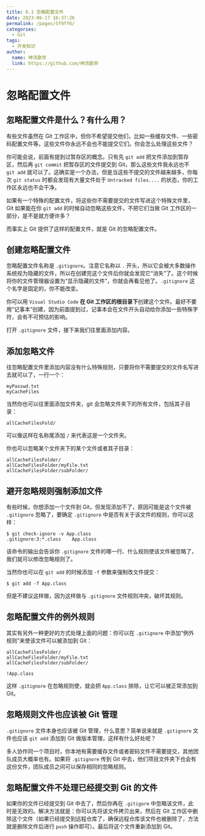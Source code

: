 ```yaml
---
title: 6.1 忽略配置文件
date: 2023-06-17 16:37:26
permalink: /pages/5f9ff6/
categories:
  - Git
tags:
  - 开发知识
author: 
  name: 神流歌奈
  link: https://github.com/神流歌奈
---
```

# 忽略配置文件

## 忽略配置文件是什么？有什么用？

有些文件虽然在 Git 工作区中，但你不希望提交他们，比如一些缓存文件、一些密码配置文件等。这些文件你永远不会也不能提交它们。你会怎么处理这些文件？

你可能会说，前面有提到过暂存区的概念。只有先 `git add` 把文件添加到暂存区，然后再 `git commit` 把暂存区的文件提交到 Git，那么这些文件我永远也不 `git add` 就可以了。这确实是一个办法，但是当这些不提交的文件越来越多，你每次 `git status` 时都会发现有大量文件处于 `Untracked files....` 的状态，你的工作区永远也不会干净。

如果有一个特殊的配置文件，将这些你不需要提交的文件写进这个特殊文件里，Git 如果能在你 `git add` 的时候自动忽略这些文件，不把它们当做 Git 工作区的一部分，是不是就方便许多？

而事实上 Git 提供了这样的配置文件，就是 Git 的忽略配置文件。

## 创建忽略配置文件

忽略配置文件名称是 `.gitignore`。注意它名称以 `.` 开头，所以它会被大多数操作系统视为隐藏的文件，所以在创建完这个文件后你就会发现它“消失”了。这个时候将你的文件管理器设置为“显示隐藏的文件”，你就会再看见他了。`.gitignore` 这个名字是固定的，你不能改变。

你可以用 `Visual Studio Code` **在 Git 工作区的根目录下**创建这个文件。最好不要用“记事本”创建，因为前面提到过，记事本会在文件开头自动给你添加一些特殊字符，会有不可预估的影响。

打开 `.gitignore` 文件，接下来我们往里面添加内容。

## 添加忽略文件

往忽略配置文件里添加内容没有什么特殊规则，只要将你不需要提交的文件名写进去就可以了，一行一个：

```
myPasswd.txt
myCacheFiles
```

当然你也可以往里面添加文件夹，git 会忽略文件夹下的所有文件，包括其子目录：

```
allCacheFilesFold/
```

可以像这样在名称尾添加 `/` 来代表这是一个文件夹。

你也可以忽略某个文件夹下的某个文件或者其子目录：

```
allCacheFilesFolder/
allCacheFilesFolder/myFile.txt
allCacheFilesFolder/subFolder/
```

## 避开忽略规则强制添加文件

有些时候，你想添加一个文件到 Git，但发现添加不了，原因可能是这个文件被 `.gitignore` 忽略了，要确定 `.gitignore` 中是否有关于该文件的规则，你可以这样：

```shell
$ git check-ignore -v App.class
.gitignore:3:*.class	App.class
```

该命令的输出会告诉你 `.gitignore` 文件的哪一行、什么规则使该文件被忽略了，我们就可以修改忽略规则了。

当然你也可以在 `git add` 的时候添加 `-f` 参数来强制改文件提交：

```shell
$ git add -f App.class
```

但是不建议这样做，因为这样做与 `.gitignore` 文件规则冲突，破坏其规则。

## 忽略配置文件的例外规则

其实有另外一种更好的方式处理上面的问题：你可以在 `.gitignore` 中添加“例外规则”来使该文件可以被添加到 Git：

```
allCacheFilesFolder/
allCacheFilesFolder/myFile.txt
allCacheFilesFolder/subFolder/

!App.class
```

这样 `.gitignore` 在忽略规则使，就会把 `App.class` 排除，让它可以被正常添加到 Git。

## 忽略规则文件也应该被 Git 管理

`.gitignore` 文件本身也应该被 Git 管理，什么意思？简单说来就是 `.gitignore` 文件也应该 `git add` 添加到 Git 做版本管理，这样有什么好处呢？

多人协作同一个项目时，你本地有需要缓存文件或者密码文件不需要提交，其他团队成员大概率也有。如果将 `.gitignore` 传到 Git 中去，他们项目文件夹下也会有这份文件，团队成员之间可以保存相同的忽略规则。

## 忽略配置文件不处理已经提交到 Git 的文件

如果你的文件已经提交到 Git 中去了，然后你再在 `.gitigore` 中忽略该文件，此时是无效的。解决方法就是：你可以先将该文件拷贝出来，然后在 Git 工作区中删除这个文件（如果已经提交到远程仓库了，确保远程仓库该文件也被删除了，方法就是删除文件后进行 `push` 操作即可）。最后将这个文件重新添加到 Git。
